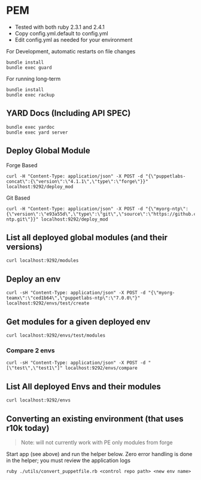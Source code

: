 # PEM

- Tested with both ruby 2.3.1 and 2.4.1
- Copy config.yml.default to config.yml
- Edit config.yml as needed for your environment

For Development, automatic restarts on file changes
```
bundle install
bundle exec guard
```

For running long-term
```
bundle install
bundle exec rackup
```

## YARD Docs (Including API SPEC)
```
bundle exec yardoc
bundle exec yard server
```

## Deploy Global Module

Forge Based  
```
curl -H "Content-Type: application/json" -X POST -d "{\"puppetlabs-concat\":{\"version\":\"4.1.1\",\"type\":\"forge\"}}" localhost:9292/deploy_mod  
```

Git Based  
```
curl -H "Content-Type: application/json" -X POST -d "{\"myorg-ntp\":{\"version\":\"e93a55d\",\"type\":\"git\",\"source\":\"https://github.com/ipcrm/ipcrm-ntp.git\"}}" localhost:9292/deploy_mod
```


## List all deployed global modules (and their versions)
```
curl localhost:9292/modules  
```

## Deploy an env
```
curl -sH "Content-Type: application/json" -X POST -d "{\"myorg-teamx\":\"ced1b64\",\"puppetlabs-ntp\":\"7.0.0\"}" localhost:9292/envs/test/create  
```

## Get modules for a given deployed env
```
curl localhost:9292/envs/test/modules  
```

### Compare 2 envs
```
curl -sH "Content-Type: application/json" -X POST -d "[\"test\",\"test1\"]" localhost:9292/envs/compare  
```

## List All deployed Envs and their modules
```
curl localhost:9292/envs  
```

## Converting an existing environment (that uses r10k today)

> Note: will not currently work with PE only modules from forge

Start app (see above) and run the helper below.  Zero error handling is done in the helper; you must review the application logs
```
ruby ./utils/convert_puppetfile.rb <control repo path> <new env name>
```



